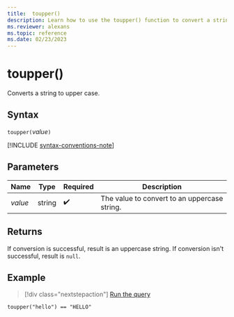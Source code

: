 ```yaml
---
title:  toupper()
description: Learn how to use the toupper() function to convert a string to upper case.
ms.reviewer: alexans
ms.topic: reference
ms.date: 02/23/2023
---
```

# toupper()

Converts a string to upper case.

## Syntax

`toupper(`*value*`)`

[!INCLUDE [syntax-conventions-note](../../includes/syntax-conventions-note.md)]

## Parameters

| Name | Type | Required | Description |
|--|--|--|--|
| *value* | string |  :heavy_check_mark: | The value to convert to an uppercase string.|

## Returns

If conversion is successful, result is an uppercase string.
If conversion isn't successful, result is `null`.

## Example

> [!div class="nextstepaction"]
> <a href="https://dataexplorer.azure.com/clusters/help/databases/Samples?query=H4sIAAAAAAAAAysoyswrUSjJLy0oSC3SUMpIzcnJV9JUsLVVUPJw9fHxVwIAC8jUKyEAAAA=" target="_blank">Run the query</a>

```kusto
toupper("hello") == "HELLO"
```
